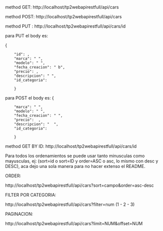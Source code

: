 method GET:
 http://localhost/tp2webapirestfull/api/cars 

 method POST:
 http://localhost/tp2webapirestfull/api/cars

 method PUT :
 http://localhost/tp2webapirestfull/api/cars/id

para  PUT el body es: 
 
  {
        
        "id": ,
        "marca": " ",
        "modelo": " ",
        "fecha_creacion": " b",
        "precio": ,
        "descripcion": " ",
        "id_categoria": 

        }
 para POST el body es:
   {
        
        
        "marca": " ",
        "modelo": " ",
        "fecha_creacion": " ",
        "precio":  ,
        "descripcion": "  ",
        "id_categoria": 

        }
 
method GET BY ID: 
http://localhost/tp2webapirestfull/api/cars/id


Para todos los ordenamientos se puede usar tanto minusculas como mayusculas, ej: (sort=id o sort=ID y order=ASC o asc, lo mismo con desc y DESC), aca dejo una sola manera para no hacer extenso el README.

ORDER:


http://localhost/tp2webapirestfull/api/cars?sort=campo&order=asc-desc

FILTER POR CATEGORIA:

http://localhost/tp2webapirestfull/api/cars?filter=num (1 - 2 - 3)

PAGINACION:

http://localhost/tp2webapirestfull/api/cars?limit=NUM&offset=NUM


